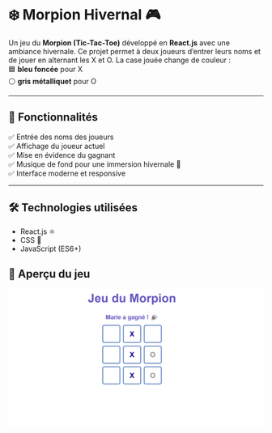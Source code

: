 
# ❄️ Morpion Hivernal 🎮

Un jeu du **Morpion (Tic-Tac-Toe)** développé en **React.js** avec une ambiance hivernale. Ce projet permet à deux joueurs d’entrer leurs noms et de jouer en alternant les X et O. La case jouée change de couleur :  
🟦 **bleu foncée** pour X  
⚪ **gris métalliquet** pour O  

---

## 📌 Fonctionnalités  
✅ Entrée des noms des joueurs  
✅ Affichage du joueur actuel  
✅ Mise en évidence du gagnant  
✅ Musique de fond pour une immersion hivernale 🎵  
✅ Interface moderne et responsive  

---
## 🛠 Technologies utilisées  
- React.js ⚛️  
- CSS 🎨  
- JavaScript (ES6+)  

## 📸 Aperçu du jeu

![Aperçu du jeu](images/game-img.png)





